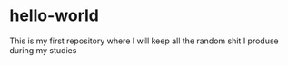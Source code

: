 # hello-world
This is my first repository where I will keep all the random shit I produse during my studies
